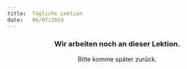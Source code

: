 ```yaml
---
title:  Tägliche Lektion
date:   06/07/2019
---
```


### <center>Wir arbeiten noch an dieser Lektion.</center>
<center>Bitte komme später zurück.</center>